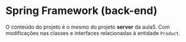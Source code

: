 # Spring Framework (back-end)

O conteúdo do projeto é o mesmo do projeto **server** da aula5. Com modificações nas classes e interfaces relacionadas à entidade `Product`.


